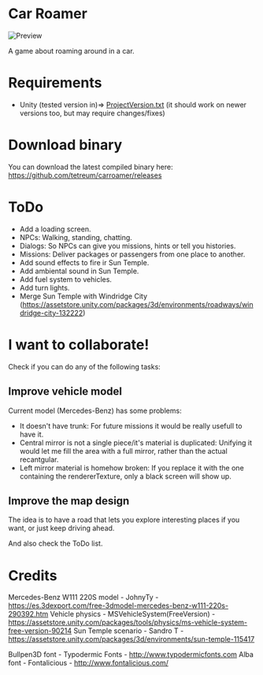 # Car Roamer

![Preview](https://raw.githubusercontent.com/tetreum/carroamer/master/preview.gif)

A game about roaming around in a car.

# Requirements
- Unity (tested version in)=> [ProjectVersion.txt](https://github.com/tetreum/carroamer/blob/master/ProjectSettings/ProjectVersion.txt) (it should work on newer versions too, but may require changes/fixes)

# Download binary

You can download the latest compiled binary here: https://github.com/tetreum/carroamer/releases

# ToDo

- Add a loading screen.
- NPCs: Walking, standing, chatting.
- Dialogs: So NPCs can give you missions, hints or tell you histories.
- Missions: Deliver packages or passengers from one place to another.
- Add sound effects to fire ir Sun Temple.
- Add ambiental sound in Sun Temple.
- Add fuel system to vehicles.
- Add turn lights.
- Merge Sun Temple with Windridge City (https://assetstore.unity.com/packages/3d/environments/roadways/windridge-city-132222)

# I want to collaborate!

Check if you can do any of the following tasks:

## Improve vehicle model
Current model (Mercedes-Benz) has some problems:
- It doesn't have trunk: For future missions it would be really usefull to have it.
- Central mirror is not a single piece/it's material is duplicated: Unifying it would let me fill the area with a full mirror, rather than the actual recantgular.
- Left mirror material is homehow broken: If you replace it with the one containing the rendererTexture, only a black screen will show up.

## Improve the map design
The idea is to have a road that lets you explore interesting places if you want, or just keep driving ahead.

And also check the ToDo list.

# Credits

Mercedes-Benz W111 220S model - JohnyTy - https://es.3dexport.com/free-3dmodel-mercedes-benz-w111-220s-290392.htm
Vehicle physics - MSVehicleSystem(FreeVersion) - https://assetstore.unity.com/packages/tools/physics/ms-vehicle-system-free-version-90214
Sun Temple scenario - Sandro T - https://assetstore.unity.com/packages/3d/environments/sun-temple-115417

Bullpen3D font - Typodermic Fonts - http://www.typodermicfonts.com
Alba font - Fontalicious - http://www.fontalicious.com/